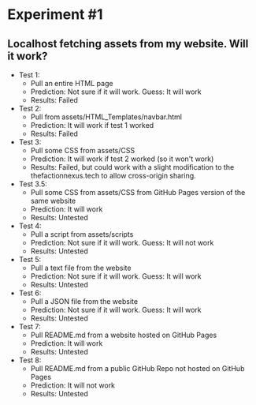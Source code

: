 # Experiment #1
## Localhost fetching assets from my website. Will it work?

- Test 1:
  - Pull an entire HTML page
  - Prediction: Not sure if it will work. Guess: It will work
  - Results: Failed
- Test 2:
  - Pull from assets/HTML_Templates/navbar.html
  - Prediction: It will work if test 1 worked
  - Results: Failed
- Test 3:
  - Pull some CSS from assets/CSS
  - Prediction: It will work if test 2 worked (so it won't work)
  - Results: Failed, but could work with a slight modification to the thefactionnexus.tech to allow cross-origin sharing.
- Test 3.5:
  - Pull some CSS from assets/CSS from GitHub Pages version of the same website
  - Prediction: It will work
  - Results: Untested
- Test 4:
  - Pull a script from assets/scripts
  - Prediction: Not sure if it will work. Guess: It will not work
  - Results: Untested
- Test 5:
  - Pull a text file from the website
  - Prediction: Not sure if it will work. Guess: It will work
  - Results: Untested
- Test 6:
  - Pull a JSON file from the website
  - Prediction: Not sure if it will work. Guess: It will work
  - Results: Untested
- Test 7:
  - Pull README.md from a website hosted on GitHub Pages
  - Prediction: It will work
  - Results: Untested
- Test 8:
  - Pull README.md from a public GitHub Repo not hosted on GitHub Pages
  - Prediction: It will not work
  - Results: Untested
